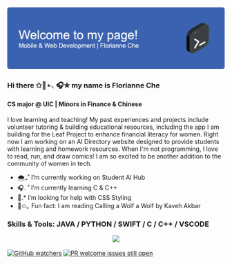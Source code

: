 ### ![Header](./github-header-image.png)
### Hi there ✩🌊⋆⸜ 🎧✮ my name is Florianne Che
#### CS major @ UIC | Minors in Finance & Chinese

I love learning and teaching! My past experiences and projects include volunteer tutoring & building educational resources, including the app I am building for the Leaf Project to enhance financial literacy for women. Right now I am working on an AI Directory website designed to provide students with learning and homework resources. When I'm not programming, I love to read, run, and draw comics! I am so excited to be another addition to the community of women in tech. 

- 🌨️₊˚  I’m currently working on Student AI Hub 
- 🎧. ˚ I’m currently learning C & C++ 
- 🩵.*  I’m looking for help with CSS Styling 
- 🎐✩｡  Fun fact: I am reading Calling a Wolf a Wolf by Kaveh Akbar

### Skills & Tools: JAVA / PYTHON / SWIFT / C / C++ / VSCODE 

<p align="center">
  <a href="https://skillicons.dev">
    <img src="https://skillicons.dev/icons?i=java,py,swift,c,cpp,vscode" />
  </a>
</p>

[![GitHub watchers](https://img.shields.io/github/watchers/Naereen/StrapDown.js.svg?style=social&label=Watch&maxAge=2592000)](https://GitHub.com/Naereen/StrapDown.js/watchers/)
[![PR welcome issues still open](https://badgen.net/https/pr-welcome-badge.vercel.app/api/badge/fastify/help)](https://github.com/sinchang/pr-welcome-badge)
